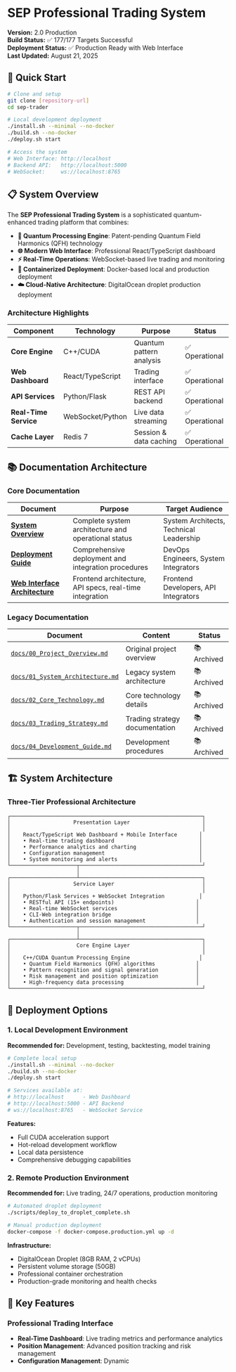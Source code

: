 # SEP Professional Trading System

**Version:** 2.0 Production  
**Build Status:** ✅ 177/177 Targets Successful  
**Deployment Status:** ✅ Production Ready with Web Interface  
**Last Updated:** August 21, 2025

## 🚀 Quick Start

```bash
# Clone and setup
git clone [repository-url]
cd sep-trader

# Local development deployment
./install.sh --minimal --no-docker
./build.sh --no-docker
./deploy.sh start

# Access the system
# Web Interface: http://localhost
# Backend API:   http://localhost:5000  
# WebSocket:     ws://localhost:8765
```

## 📋 System Overview

The **SEP Professional Trading System** is a sophisticated quantum-enhanced trading platform that combines:

- **🧠 Quantum Processing Engine**: Patent-pending Quantum Field Harmonics (QFH) technology
- **🌐 Modern Web Interface**: Professional React/TypeScript dashboard
- **⚡ Real-Time Operations**: WebSocket-based live trading and monitoring
- **🐳 Containerized Deployment**: Docker-based local and production deployment
- **☁️ Cloud-Native Architecture**: DigitalOcean droplet production deployment

### Architecture Highlights

| Component | Technology | Purpose | Status |
|-----------|------------|---------|--------|
| **Core Engine** | C++/CUDA | Quantum pattern analysis | ✅ Operational |
| **Web Dashboard** | React/TypeScript | Trading interface | ✅ Operational |
| **API Services** | Python/Flask | REST API backend | ✅ Operational |
| **Real-Time Service** | WebSocket/Python | Live data streaming | ✅ Operational |
| **Cache Layer** | Redis 7 | Session & data caching | ✅ Operational |

## 📚 Documentation Architecture

### Core Documentation

| Document | Purpose | Target Audience |
|----------|---------|-----------------|
| **[System Overview](docs/00_SEP_PROFESSIONAL_SYSTEM_OVERVIEW.md)** | Complete system architecture and operational status | System Architects, Technical Leadership |
| **[Deployment Guide](docs/01_DEPLOYMENT_INTEGRATION_GUIDE.md)** | Comprehensive deployment and integration procedures | DevOps Engineers, System Integrators |
| **[Web Interface Architecture](docs/02_WEB_INTERFACE_ARCHITECTURE.md)** | Frontend architecture, API specs, real-time integration | Frontend Developers, API Integrators |

### Legacy Documentation

| Document | Content | Status |
|----------|---------|--------|
| [`docs/00_Project_Overview.md`](docs/00_Project_Overview.md) | Original project overview | 📚 Archived |
| [`docs/01_System_Architecture.md`](docs/01_System_Architecture.md) | Legacy system architecture | 📚 Archived |
| [`docs/02_Core_Technology.md`](docs/02_Core_Technology.md) | Core technology details | 📚 Archived |
| [`docs/03_Trading_Strategy.md`](docs/03_Trading_Strategy.md) | Trading strategy documentation | 📚 Archived |
| [`docs/04_Development_Guide.md`](docs/04_Development_Guide.md) | Development procedures | 📚 Archived |

## 🏗️ System Architecture

### Three-Tier Professional Architecture

```
┌─────────────────────────────────────────────────────────────┐
│                    Presentation Layer                       │
│                                                             │
│    React/TypeScript Web Dashboard + Mobile Interface       │
│    • Real-time trading dashboard                           │
│    • Performance analytics and charting                    │
│    • Configuration management                              │
│    • System monitoring and alerts                          │
└─────────────────────┬───────────────────────────────────────┘
                      │
┌─────────────────────┴───────────────────────────────────────┐
│                    Service Layer                            │
│                                                             │
│    Python/Flask Services + WebSocket Integration           │
│    • RESTful API (15+ endpoints)                          │
│    • Real-time WebSocket services                         │
│    • CLI-Web integration bridge                           │
│    • Authentication and session management                │
└─────────────────────┬───────────────────────────────────────┘
                      │
┌─────────────────────┴───────────────────────────────────────┐
│                     Core Engine Layer                       │
│                                                             │
│    C++/CUDA Quantum Processing Engine                      │
│    • Quantum Field Harmonics (QFH) algorithms             │
│    • Pattern recognition and signal generation            │
│    • Risk management and position optimization            │
│    • High-frequency data processing                       │
└─────────────────────────────────────────────────────────────┘
```

## 🚀 Deployment Options

### 1. Local Development Environment

**Recommended for:** Development, testing, backtesting, model training

```bash
# Complete local setup
./install.sh --minimal --no-docker
./build.sh --no-docker
./deploy.sh start

# Services available at:
# http://localhost      - Web Dashboard
# http://localhost:5000 - API Backend  
# ws://localhost:8765   - WebSocket Service
```

**Features:**
- Full CUDA acceleration support
- Hot-reload development workflow
- Local data persistence
- Comprehensive debugging capabilities

### 2. Remote Production Environment

**Recommended for:** Live trading, 24/7 operations, production monitoring

```bash
# Automated droplet deployment
./scripts/deploy_to_droplet_complete.sh

# Manual production deployment
docker-compose -f docker-compose.production.yml up -d
```

**Infrastructure:**
- DigitalOcean Droplet (8GB RAM, 2 vCPUs)
- Persistent volume storage (50GB)
- Professional container orchestration
- Production-grade monitoring and health checks

## 🔧 Key Features

### Professional Trading Interface
- **Real-Time Dashboard**: Live trading metrics and performance analytics
- **Position Management**: Advanced position tracking and risk management
- **Configuration Management**: Dynamic
